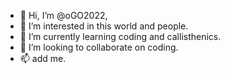- 👋 Hi, I’m @oGO2022,
- 👀 I’m interested in this world and people.
- 🌱 I’m currently learning coding and callisthenics.
- 💞️ I’m looking to collaborate on coding.
- 📫 add me.

<!---
oGO2022/oGO2022 is a ✨ special ✨ repository because its `README.md` (this file) appears on your GitHub profile.
You can click the Preview link to take a look at your changes.
--->

